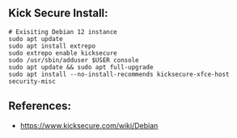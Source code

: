 Kick Secure Install:
--------------------
```
# Exisiting Debian 12 instance
sudo apt update
sudo apt install extrepo 
sudo extrepo enable kicksecure
sudo /usr/sbin/adduser $USER console
sudo apt update && sudo apt full-upgrade 
sudo apt install --no-install-recommends kicksecure-xfce-host security-misc
```

References:
----------
* https://www.kicksecure.com/wiki/Debian